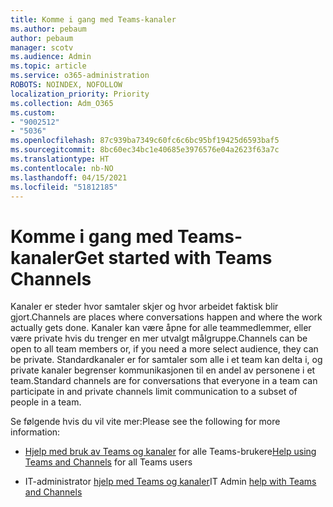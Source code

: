 ```yaml
---
title: Komme i gang med Teams-kanaler
ms.author: pebaum
author: pebaum
manager: scotv
ms.audience: Admin
ms.topic: article
ms.service: o365-administration
ROBOTS: NOINDEX, NOFOLLOW
localization_priority: Priority
ms.collection: Adm_O365
ms.custom:
- "9002512"
- "5036"
ms.openlocfilehash: 87c939ba7349c60fc6c6bc95bf19425d6593baf5
ms.sourcegitcommit: 8bc60ec34bc1e40685e3976576e04a2623f63a7c
ms.translationtype: HT
ms.contentlocale: nb-NO
ms.lasthandoff: 04/15/2021
ms.locfileid: "51812185"
---
```

# <a name="get-started-with-teams-channels"></a><span data-ttu-id="c7b60-102">Komme i gang med Teams-kanaler</span><span class="sxs-lookup"><span data-stu-id="c7b60-102">Get started with Teams Channels</span></span>

<span data-ttu-id="c7b60-103">Kanaler er steder hvor samtaler skjer og hvor arbeidet faktisk blir gjort.</span><span class="sxs-lookup"><span data-stu-id="c7b60-103">Channels are places where conversations happen and where the work actually gets done.</span></span> <span data-ttu-id="c7b60-104">Kanaler kan være åpne for alle teammedlemmer, eller være private hvis du trenger en mer utvalgt målgruppe.</span><span class="sxs-lookup"><span data-stu-id="c7b60-104">Channels can be open to all team members or, if you need a more select audience, they can be private.</span></span> <span data-ttu-id="c7b60-105">Standardkanaler er for samtaler som alle i et team kan delta i, og private kanaler begrenser kommunikasjonen til en andel av personene i et team.</span><span class="sxs-lookup"><span data-stu-id="c7b60-105">Standard channels are for conversations that everyone in a team can participate in and private channels limit communication to a subset of people in a team.</span></span>

<span data-ttu-id="c7b60-106">Se følgende hvis du vil vite mer:</span><span class="sxs-lookup"><span data-stu-id="c7b60-106">Please see the following for more information:</span></span>

- <span data-ttu-id="c7b60-107">[Hjelp med bruk av Teams og kanaler](https://support.office.com/article/teams-and-channels-df38ae23-8f85-46d3-b071-cb11b9de5499) for alle Teams-brukere</span><span class="sxs-lookup"><span data-stu-id="c7b60-107">[Help using Teams and Channels](https://support.office.com/article/teams-and-channels-df38ae23-8f85-46d3-b071-cb11b9de5499) for all Teams users</span></span>

- <span data-ttu-id="c7b60-108">IT-administrator [hjelp med Teams og kanaler](https://docs.microsoft.com/microsoftteams/teams-channels-overview)</span><span class="sxs-lookup"><span data-stu-id="c7b60-108">IT Admin [help with Teams and Channels](https://docs.microsoft.com/microsoftteams/teams-channels-overview)</span></span> 
